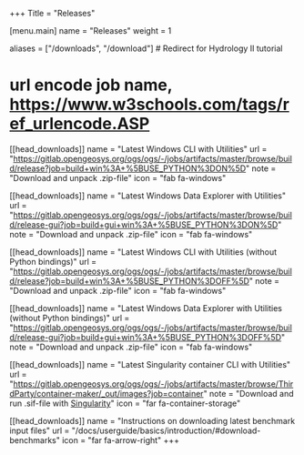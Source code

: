 +++
Title = "Releases"

[menu.main]
name = "Releases"
weight = 1

aliases = ["/downloads", "/download"] # Redirect for Hydrology II tutorial

# url encode job name, https://www.w3schools.com/tags/ref_urlencode.ASP
[[head_downloads]]
name = "Latest Windows CLI with Utilities"
url = "https://gitlab.opengeosys.org/ogs/ogs/-/jobs/artifacts/master/browse/build/release?job=build+win%3A+%5BUSE_PYTHON%3DON%5D"
note = "Download and unpack .zip-file"
icon = "fab fa-windows"

[[head_downloads]]
name = "Latest Windows Data Explorer with Utilities"
url = "https://gitlab.opengeosys.org/ogs/ogs/-/jobs/artifacts/master/browse/build/release-gui?job=build+gui+win%3A+%5BUSE_PYTHON%3DON%5D"
note = "Download and unpack .zip-file"
icon = "fab fa-windows"

[[head_downloads]]
name = "Latest Windows CLI with Utilities (without Python bindings)"
url = "https://gitlab.opengeosys.org/ogs/ogs/-/jobs/artifacts/master/browse/build/release?job=build+win%3A+%5BUSE_PYTHON%3DOFF%5D"
note = "Download and unpack .zip-file"
icon = "fab fa-windows"

[[head_downloads]]
name = "Latest Windows Data Explorer with Utilities (without Python bindings)"
url = "https://gitlab.opengeosys.org/ogs/ogs/-/jobs/artifacts/master/browse/build/release-gui?job=build+gui+win%3A+%5BUSE_PYTHON%3DOFF%5D"
note = "Download and unpack .zip-file"
icon = "fab fa-windows"

[[head_downloads]]
name = "Latest Singularity container CLI with Utilities"
url = "https://gitlab.opengeosys.org/ogs/ogs/-/jobs/artifacts/master/browse/ThirdParty/container-maker/_out/images?job=container"
note = "Download and run .sif-file with [Singularity](/docs/userguide/basics/container/)"
icon = "far fa-container-storage"

[[head_downloads]]
name = "Instructions on downloading latest benchmark input files"
url = "/docs/userguide/basics/introduction/#download-benchmarks"
icon = "far fa-arrow-right"
+++
